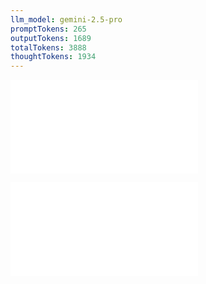 ```yaml
---
llm_model: gemini-2.5-pro
promptTokens: 265
outputTokens: 1689
totalTokens: 3888
thoughtTokens: 1934
---
```


![@](steps/_.26f8d4a3.md)

![@](steps/response.0b406140.md)